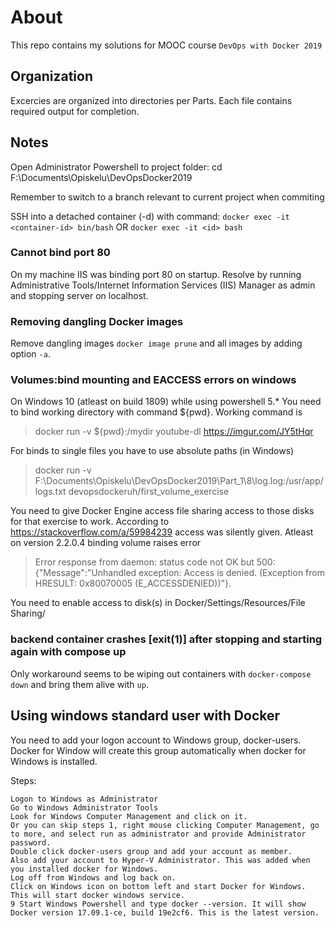 # About
This repo contains my solutions for MOOC course
`DevOps with Docker 2019`

## Organization
Excercies are organized into directories per Parts.
Each file contains required output for completion.

## Notes
Open Administrator Powershell to project folder:
cd F:\Documents\Opiskelu\DevOpsDocker2019

Remember to switch to a branch relevant to current project when commiting

SSH into a detached container (-d) with command:
`docker exec -it <container-id> bin/bash` OR
`docker exec -it <id> bash`

### Cannot bind port 80
On my machine IIS was binding port 80 on startup.
Resolve by running Administrative Tools/Internet Information Services (IIS) Manager as admin and stopping server on localhost.

### Removing dangling Docker images
Remove dangling images `docker image prune` and all images by adding option `-a`.

### Volumes:bind mounting and EACCESS errors on windows
On Windows 10 (atleast on build 1809) while using powershell 5.\*
You need to bind working directory with command ${pwd}. Working command is

> docker run -v ${pwd}:/mydir youtube-dl https://imgur.com/JY5tHqr

For binds to single files you have to use absolute paths (in Windows)

> docker run -v F:\Documents\Opiskelu\DevOpsDocker2019\Part\_1\8\log.log:/usr/app/logs.txt devopsdockeruh/first\_volume\_exercise

You need to give Docker Engine access file sharing access to those disks
for that exercise to work. According to https://stackoverflow.com/a/59984239
access was silently given. Atleast on version 2.2.0.4 binding volume raises error

> Error response from daemon: status code not OK but 500: {"Message":"Unhandled exception: Access is denied. (Exception from HRESULT: 0x80070005 (E_ACCESSDENIED))"}. 

You need to enable access to disk(s) in Docker/Settings/Resources/File Sharing/

### backend container crashes [exit(1)] after stopping and starting again with compose up
Only workaround seems to be wiping out containers with `docker-compose down` and bring them alive with `up`.

## Using windows standard user with Docker

You need to add your logon account to Windows group, docker-users. Docker for Window will create this group automatically when docker for Windows is installed.

Steps:

    Logon to Windows as Administrator
    Go to Windows Administrator Tools
    Look for Windows Computer Management and click on it.
    Or you can skip steps 1, right mouse clicking Computer Management, go to more, and select run as administrator and provide Administrator password.
    Double click docker-users group and add your account as member.
    Also add your account to Hyper-V Administrator. This was added when you installed docker for Windows.
    Log off from Windows and log back on.
    Click on Windows icon on bottom left and start Docker for Windows. This will start docker windows service.
    9 Start Windows Powershell and type docker --version. It will show Docker version 17.09.1-ce, build 19e2cf6. This is the latest version.

